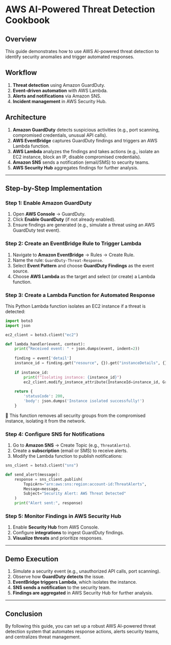 # AWS AI-Powered Threat Detection Cookbook

## Overview
This guide demonstrates how to use AWS AI-powered threat detection to identify security anomalies and trigger automated responses.

## Workflow
1. **Threat detection** using Amazon GuardDuty.
2. **Event-driven automation** with AWS Lambda.
3. **Alerts and notifications** via Amazon SNS.
4. **Incident management** in AWS Security Hub.

## Architecture
1. **Amazon GuardDuty** detects suspicious activities (e.g., port scanning, compromised credentials, unusual API calls).
2. **AWS EventBridge** captures GuardDuty findings and triggers an AWS Lambda function.
3. **AWS Lambda** analyzes the findings and takes actions (e.g., isolate an EC2 instance, block an IP, disable compromised credentials).
4. **Amazon SNS** sends a notification (email/SMS) to security teams.
5. **AWS Security Hub** aggregates findings for further analysis.

---

## Step-by-Step Implementation

### Step 1: Enable Amazon GuardDuty
1. Open **AWS Console** → GuardDuty.
2. Click **Enable GuardDuty** (if not already enabled).
3. Ensure findings are generated (e.g., simulate a threat using an AWS GuardDuty test event).

### Step 2: Create an EventBridge Rule to Trigger Lambda
1. Navigate to **Amazon EventBridge** → Rules → Create Rule.
2. Name the rule: `GuardDuty-Threat-Response`.
3. Select **Event Pattern** and choose **GuardDuty Findings** as the event source.
4. Choose **AWS Lambda** as the target and select (or create) a Lambda function.

### Step 3: Create a Lambda Function for Automated Response
This Python Lambda function isolates an EC2 instance if a threat is detected:

```python
import boto3
import json

ec2_client = boto3.client("ec2")

def lambda_handler(event, context):
    print("Received event: " + json.dumps(event, indent=2))
    
    finding = event['detail']
    instance_id = finding.get("resource", {}).get("instanceDetails", {}).get("instanceId")
    
    if instance_id:
        print(f"Isolating instance: {instance_id}")
        ec2_client.modify_instance_attribute(InstanceId=instance_id, Groups=[])
        
    return {
        'statusCode': 200,
        'body': json.dumps('Instance isolated successfully!')
    }
```

🔹 This function removes all security groups from the compromised instance, isolating it from the network.

### Step 4: Configure SNS for Notifications
1. Go to **Amazon SNS** → Create Topic (e.g., `ThreatAlerts`).
2. Create a **subscription** (email or SMS) to receive alerts.
3. Modify the Lambda function to publish notifications:

```python
sns_client = boto3.client("sns")

def send_alert(message):
    response = sns_client.publish(
        TopicArn="arn:aws:sns:region:account-id:ThreatAlerts",
        Message=message,
        Subject="Security Alert: AWS Threat Detected"
    )
    print("Alert sent:", response)
```

### Step 5: Monitor Findings in AWS Security Hub
1. Enable **Security Hub** from AWS Console.
2. Configure **integrations** to ingest GuardDuty findings.
3. **Visualize threats** and prioritize responses.

---

## Demo Execution
1. Simulate a security event (e.g., unauthorized API calls, port scanning).
2. Observe how **GuardDuty detects** the issue.
3. **EventBridge triggers Lambda**, which isolates the instance.
4. **SNS sends a notification** to the security team.
5. **Findings are aggregated** in AWS Security Hub for further analysis.

---

## Conclusion
By following this guide, you can set up a robust AWS AI-powered threat detection system that automates response actions, alerts security teams, and centralizes threat management. 
